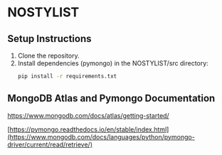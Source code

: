 # NOSTYLIST
## Setup Instructions

1. Clone the repository.
2. Install dependencies (pymongo) in the NOSTYLIST/src directory:
   ```bash
   pip install -r requirements.txt

## MongoDB Atlas and Pymongo Documentation
https://www.mongodb.com/docs/atlas/getting-started/

[https://pymongo.readthedocs.io/en/stable/index.html](https://www.mongodb.com/docs/languages/python/pymongo-driver/current/read/retrieve/)
